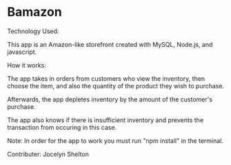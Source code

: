 # Bamazon

Technology Used:

This app is an Amazon-like storefront created with MySQL, Node.js, and javascript.


How it works:

The app takes in orders from customers who view the inventory, then choose the item, and also the quantity of the product they wish to purchase. 

Afterwards, the app depletes inventory by the amount of the customer's purchase.

The app also knows if there is insufficient inventory and prevents the transaction from occuring in this case.


Note: In order for the app to work you must run "npm install" in the terminal.


Contributer: Jocelyn Shelton

